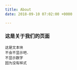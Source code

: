 ```yaml
---
title: About
date: 2018-09-10 07:02:00 +0000

---
```

### 这是关于我们的页面

    这是文本块
    不会不显示吧．
    不显示数字
    因为没有样式